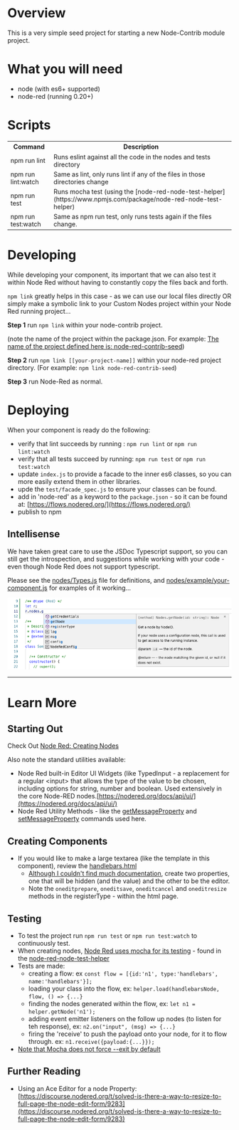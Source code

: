 # Overview

This is a very simple seed project for starting a new Node-Contrib module project.

# What you will need

* node (with es6+ supported)
* node-red (running 0.20+)

# Scripts

<table>
	<tr>
		<th>Command</th><th>Description</th>
	</tr>
	<tr>
		<td>npm run lint</td>
		<td>Runs eslint against all the code in the nodes and tests directory</td>
	</tr>
	<tr>
		<td>npm run lint:watch</td>
		<td>Same as lint, only runs lint if any of the files in those directories change</td>
	</tr>
	<tr>
		<td>npm run test</td>
		<td>Runs mocha test (using the [node-red-node-test-helper](https://www.npmjs.com/package/node-red-node-test-helper)</td>
	</tr>
	<tr>
		<td>npm run test:watch</td>
		<td>Same as npm run test, only runs tests again if the files change.</td>
	</tr>
</table>

# Developing

While developing your component, its important that we can also test it within Node Red without having to constantly copy the files back and forth.

`npm link` greatly helps in this case - as we can use our local files directly
OR simply make a symbolic link to your Custom Nodes project within your Node Red running project...

**Step 1** run `npm link` within your node-contrib project.

(note the name of the project within the package.json. For example: [The name of the project defined here is: node-red-contrib-seed](https://github.com/paulroth3d/node-red-contrib-seed/blob/master/package.json#L2))

**Step 2** run `npm link [[your-project-name]]` within your node-red project directory.  (For example: `npm link node-red-contrib-seed`)

**Step 3** run Node-Red as normal.

# Deploying

When your component is ready do the following:

* verify that lint succeeds by running : `npm run lint` or `npm run lint:watch`
* verify that all tests succeed by running: `npm run test` or `npm run test:watch`
* update `index.js` to provide a facade to the inner es6 classes, so you can more easily extend them in other libraries.
* upde the `test/facade_spec.js` to ensure your classes can be found.
* add in 'node-red' as a keyword to the `package.json` - so it can be found at: [https://flows.nodered.org/](https://flows.nodered.org/)
* publish to npm

## Intellisense

We have taken great care to use the JSDoc Typescript support, so you can still get the introspection, and suggestions while working with your code - even though Node Red does not support typescript.

Please see the [nodes/Types.js](nodes/Types.js) file for definitions, and [nodes/example/your-component.js](nodes/example/your-component.js) for examples of it working...

![Screenshot of intellisense](docs/images/intellisense.png)

----

# Learn More

## Starting Out

Check Out [Node Red: Creating Nodes](https://nodered.org/docs/creating-nodes/)

Also note the standard utilities available:

* Node Red built-in Editor UI Widgets (like TypedInput - a replacement for a regular &lt;input&gt; that allows the type of the value to be chosen, including options for string, number and boolean. Used extensively in the core Node-RED nodes.[https://nodered.org/docs/api/ui/](https://nodered.org/docs/api/ui/)
* Node Red Utility Methods - like the [getMessageProperty](https://nodered.org/docs/api/modules/v/0.20.0/@node-red_util_util.html#.getMessageProperty) and [setMessageProperty](https://nodered.org/docs/api/modules/v/0.20.0/@node-red_util_util.html#.setMessageProperty) commands used here.

## Creating Components

* If you would like to make a large textarea (like the template in this component), review the [handlebars.html](nodes/handlebars/handlebars.html)
  * [Although I couldn't find much documentation](https://discourse.nodered.org/t/solved-is-there-a-way-to-resize-to-full-page-the-node-edit-form/9283), create two properties, one that will be hidden (and the value) and the other to be the editor.
  * Note the `oneditprepare`, `oneditsave`, `oneditcancel` and `oneditresize` methods in the registerType - within the html page.

## Testing
* To test the project run `npm run test` or `npm run test:watch` to continuously test.
* When creating nodes, [Node Red uses mocha for its testing](https://nodered.org/docs/creating-nodes/first-node) - found in the [node-red-node-test-helper](https://www.npmjs.com/package/node-red-node-test-helper)
* Tests are made:
  * creating a flow: ex `const flow = [{id:'n1', type:'handlebars', name:'handlebars'}];`
  * loading your class into the flow, ex: `helper.load(handlebarsNode, flow, () => {...}`
  * finding the nodes generated within the flow, ex: `let n1 = helper.getNode('n1');`
  * adding event emitter listeners on the follow up nodes (to listen for teh response), ex: `n2.on("input", (msg) => {...}`
  * firing the 'receive' to push the payload onto your node, for it to flow through. ex: `n1.receive({payload:{...}});`
* [Note that Mocha does not force --exit by default](https://boneskull.com/mocha-v4-nears-release/#mochawontforceexit)

## Further Reading

* Using an Ace Editor for a node Property: [https://discourse.nodered.org/t/solved-is-there-a-way-to-resize-to-full-page-the-node-edit-form/9283](https://discourse.nodered.org/t/solved-is-there-a-way-to-resize-to-full-page-the-node-edit-form/9283)
